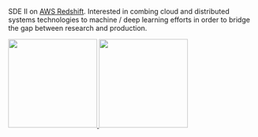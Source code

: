 SDE II on [AWS Redshift](https://aws.amazon.com/redshift/). Interested in combing cloud and distributed systems technologies to machine / deep learning efforts in order to bridge the gap between research and production. 

<a href="#">
  <img src="https://github-readme-stats.vercel.app/api?username=noyoshi&theme=react&show_icons=true" height="180px">
</a>
<a href="#">
  <img src="https://github-readme-stats.vercel.app/api/top-langs/?username=noyoshi&theme=react&exclude_repo=WordCloud,Crawling&layout=compact" height="180px">
</a>

<br/>  
